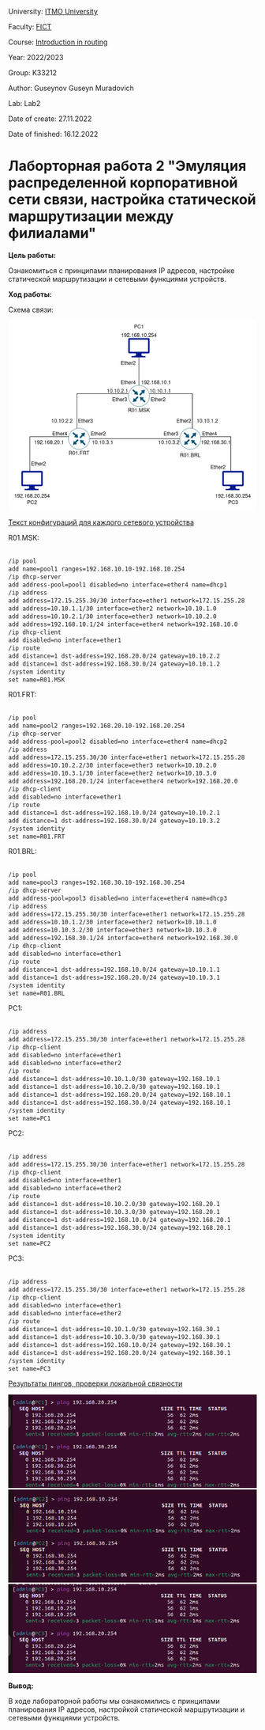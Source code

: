 <p>University: <a href="https://itmo.ru/ru/">ITMO University</a></p>

<p>Faculty: <a href="https://fict.itmo.ru">FICT</a></p>

<p>Course: <a href="https://github.com/itmo-ict-faculty/introduction-in-routing">Introduction in routing</a></p>

<p>Year: 2022/2023</p>

<p>Group: K33212</p>
<p>Author: Guseynov Guseyn Muradovich</p>
<p>Lab: Lab2</p>
<p>Date of create: 27.11.2022</p>
<p>Date of finished: 16.12.2022</p><h1>Лаборторная работа 2 "Эмуляция распределенной  корпоративной сети связи, настройка статической маршрутизации между филиалами"</h1>
<p><b>Цель работы:</b></p>
<p>Ознакомиться с принципами планирования IP адресов, настройке статической маршрутизации и сетевыми функциями устройств.</p>

<p><b>Ход работы:</b></p>
<p>Схема связи:</p>
<img src="lab2.png" alt="Схема"><p><ins>Текст конфигураций для каждого сетевого устройства</ins></p>
<p>R01.MSK:</p>
<pre><code>
/ip pool
add name=pool1 ranges=192.168.10.10-192.168.10.254
/ip dhcp-server
add address-pool=pool1 disabled=no interface=ether4 name=dhcp1
/ip address
add address=172.15.255.30/30 interface=ether1 network=172.15.255.28
add address=10.10.1.1/30 interface=ether2 network=10.10.1.0
add address=10.10.2.1/30 interface=ether3 network=10.10.2.0
add address=192.168.10.1/24 interface=ether4 network=192.168.10.0
/ip dhcp-client
add disabled=no interface=ether1
/ip route
add distance=1 dst-address=192.168.20.0/24 gateway=10.10.2.2
add distance=1 dst-address=192.168.30.0/24 gateway=10.10.1.2
/system identity
set name=R01.MSK
</code></pre>
<p>R01.FRT:</p>
<pre><code>
/ip pool
add name=pool2 ranges=192.168.20.10-192.168.20.254
/ip dhcp-server
add address-pool=pool2 disabled=no interface=ether4 name=dhcp2
/ip address
add address=172.15.255.30/30 interface=ether1 network=172.15.255.28
add address=10.10.2.2/30 interface=ether3 network=10.10.2.0
add address=10.10.3.1/30 interface=ether2 network=10.10.3.0
add address=192.168.20.1/24 interface=ether4 network=192.168.20.0
/ip dhcp-client
add disabled=no interface=ether1
/ip route
add distance=1 dst-address=192.168.10.0/24 gateway=10.10.2.1
add distance=1 dst-address=192.168.30.0/24 gateway=10.10.3.2
/system identity
set name=R01.FRT
</pre></code>
<p>R01.BRL:</p>
<pre><code>
/ip pool
add name=pool3 ranges=192.168.30.10-192.168.30.254
/ip dhcp-server
add address-pool=pool3 disabled=no interface=ether4 name=dhcp3
/ip address
add address=172.15.255.30/30 interface=ether1 network=172.15.255.28
add address=10.10.1.2/30 interface=ether2 network=10.10.1.0
add address=10.10.3.2/30 interface=ether3 network=10.10.3.0
add address=192.168.30.1/24 interface=ether4 network=192.168.30.0
/ip dhcp-client
add disabled=no interface=ether1
/ip route
add distance=1 dst-address=192.168.10.0/24 gateway=10.10.1.1
add distance=1 dst-address=192.168.20.0/24 gateway=10.10.3.1
/system identity
set name=R01.BRL
</pre></code>
<p>PC1:</p>
<pre><code>
/ip address
add address=172.15.255.30/30 interface=ether1 network=172.15.255.28
/ip dhcp-client
add disabled=no interface=ether1
add disabled=no interface=ether2
/ip route
add distance=1 dst-address=10.10.1.0/30 gateway=192.168.10.1
add distance=1 dst-address=10.10.2.0/30 gateway=192.168.10.1
add distance=1 dst-address=192.168.20.0/24 gateway=192.168.10.1
add distance=1 dst-address=192.168.30.0/24 gateway=192.168.10.1
/system identity
set name=PC1
</pre></code>
<p>PC2:</p>
<pre><code>
/ip address
add address=172.15.255.30/30 interface=ether1 network=172.15.255.28
/ip dhcp-client
add disabled=no interface=ether1
add disabled=no interface=ether2
/ip route
add distance=1 dst-address=10.10.2.0/30 gateway=192.168.20.1
add distance=1 dst-address=10.10.3.0/30 gateway=192.168.20.1
add distance=1 dst-address=192.168.10.0/24 gateway=192.168.20.1
add distance=1 dst-address=192.168.30.0/24 gateway=192.168.20.1
/system identity
set name=PC2
</pre></code>
<p>PC3:</p>
<pre><code>
/ip address
add address=172.15.255.30/30 interface=ether1 network=172.15.255.28
/ip dhcp-client
add disabled=no interface=ether1
add disabled=no interface=ether2
/ip route
add distance=1 dst-address=10.10.1.0/30 gateway=192.168.30.1
add distance=1 dst-address=10.10.3.0/30 gateway=192.168.30.1
add distance=1 dst-address=192.168.10.0/24 gateway=192.168.30.1
add distance=1 dst-address=192.168.20.0/24 gateway=192.168.30.1
/system identity
set name=PC3
</pre></code>
<p><ins>Результаты пингов, проверки локальной связности</ins></p>
<img src="ping.png" alt="ping_PC1">
<img src="ping2.png" alt="ping_PC2">
<img src="ping3.png" alt="ping_PC3">
<p><b>Вывод:</b></p>
<p>В ходе лабораторной работы мы ознакомились с принципами планирования IP адресов, настройкой статической маршрутизации и сетевыми функциями устройств.</p>
